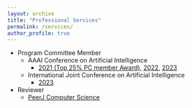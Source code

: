 ```yaml
---
layout: archive
title: "Professional Services"
permalink: /services/
author_profile: true
---
```


- Program Committee Member
    -  AAAI Conference on Artificial Intelligence 
        - [2021 (Top 25% PC member Award)](https://aaai.org/Conferences/AAAI-21/), [2022](https://aaai.org/Conferences/AAAI-22/), [2023](https://aaai.org/Conferences/AAAI-23/)
    - International Joint Conference on Artificial Intelligence
        - [2023](http://ijcai-23.org/)
- Reviewer
    - [PeerJ Computer Science](https://peerj.com/computer-science/)
